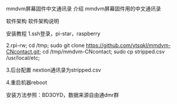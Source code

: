 mmdvm屏幕固件中文通讯录
介绍
mmdvm屏幕固件用的中文通讯录

软件架构
软件架构说明

安装教程
1.ssh登录，pi-star，raspberry

2.rpi-rw; cd /tmp; sudo git clone https://github.com/ytsqkl/mmdvm-CNcontact.git; cd /tmp/mmdvm-CNcontact; sudo cp stripped.csv /usr/local/etc;

3.后台配置 nextion通讯录为stripped.csv

4.重启机器reboot

安装方法参照：BD3OYD，数据来源自由通dmr群
